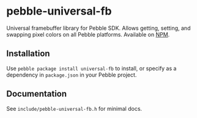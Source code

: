 # pebble-universal-fb

Universal framebuffer library for Pebble SDK. Allows getting, setting, and
swapping pixel colors on all Pebble platforms. Available on
[NPM](https://www.npmjs.com/package/universal-fb).

## Installation

Use `pebble package install universal-fb` to install, or specify as a dependency
in `package.json` in your Pebble project.

## Documentation

See `include/pebble-universal-fb.h` for minimal docs.
